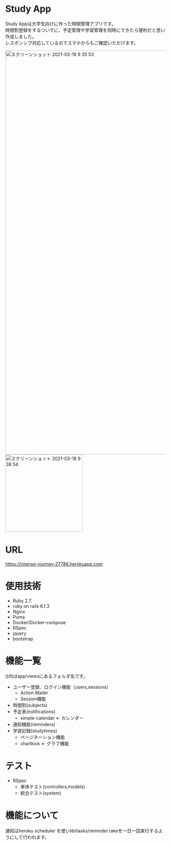 # Study App
 
Study Appは大学生向けに作った時間管理アプリです。  
時間割登録をするついでに、予定管理や学習管理を同時にできたら便利だと思い作成しました。  
レスポンシブ対応しているのでスマホからもご確認いただけます。  
  
<img width="1265" alt="スクリーンショット 2021-03-18 9 35 53" src="https://user-images.githubusercontent.com/68171652/111556252-71124400-87cd-11eb-82a8-90fb5fc6187f.png">
<img width="242" alt="スクリーンショット 2021-03-18 9 38 54" src="https://user-images.githubusercontent.com/68171652/111556444-f85fb780-87cd-11eb-82f0-291fdb65a619.png">


# URL
 
https://intense-journey-27786.herokuapp.com
  
  
# 使用技術
 
 
* Ruby 2.7.
* ruby on rails 6.1.3
* Nginx
* Puma
* Docker/Docker-compose
* RSpec
* jquery
* bootstrap

 
# 機能一覧
  
()内はapp/viewsにあるフォルダ名です。
* ユーザー登録、ログイン機能（users,sessions）
  * Action Mailer
  * Session機能
* 時間割(subjects)
* 予定表(notifications)
  * simple-calendar <- カレンダー
* 通知機能(reminders)
* 学習記録(studytimes)
  * ページネーション機能
  * chartkick <- グラフ機能
 
# テスト
 
* RSpec
  * 単体テスト(controllers,models)
  * 統合テスト(system)

 
# 機能について

通知はheroku scheduler を使いlib/tasks/reminder.rakeを一日一回実行するようにして行われます。
